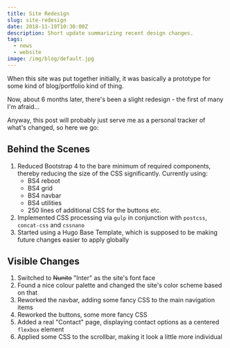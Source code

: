 ```yaml
---
title: Site Redesign
slug: site-redesign
date: 2018-11-19T10:30:00Z
description: Short update summarizing recent design changes.
tags:
  - news
  - website
image: /img/blog/default.jpg
---
```


When this site was put together initially, it was basically a prototype for some kind of blog/portfolio kind of thing.

Now, about 6 months later, there's been a slight redesign - the first of many I'm afraid...

Anyway, this post will probably just serve me as a personal tracker of what's changed, so here we go:

## Behind the Scenes

1. Reduced Bootstrap 4 to the bare minimum of required components, thereby reducing the size of the CSS significantly. Currently using:
    - BS4 reboot
    - BS4 grid
    - BS4 navbar
    - BS4 utilities
    - 250 lines of additional CSS for the buttons etc.
2. Implemented CSS processing via `gulp` in conjunction with `postcss`, `concat-css` and `cssnano`
3. Started using a Hugo Base Template, which is supposed to be making future changes easier to apply globally

## Visible Changes

1. Switched to <s>Nunito</s> "Inter" as the site's font face
2. Found a nice colour palette and changed the site's color scheme based on that
3. Reworked the navbar, adding some fancy CSS to the main navigation items
4. Reworked the buttons, some more fancy CSS
5. Added a real "Contact" page, displaying contact options as a centered `flexbox` element
6. Applied some CSS to the scrollbar, making it look a little more individual
